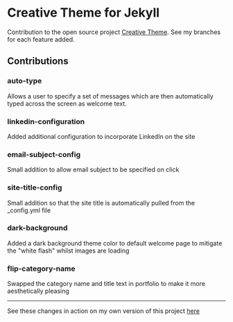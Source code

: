 # Creative Theme for Jekyll

Contribution to the open source project [Creative Theme](http://startbootstrap.com/template-overviews/creative/). See my branches for each feature added.

## Contributions

### auto-type

Allows a user to specify a set of messages which are then automatically typed across the screen as welcome text.

### linkedin-configuration

Added additional configuration to incorporate LinkedIn on the site

### email-subject-config

Small addition to allow email subject to be specified on click

### site-title-config

Small addition so that the site title is automatically pulled from the _config.yml file

### dark-background

Added a dark background theme color to default welcome page to mitigate the "white flash" whilst images are loading

### flip-category-name

Swapped the category name and title text in portfolio to make it more aesthetically pleasing

***

See these changes in action on my own version of this project [here](http://spencer-shadley.github.io/)
